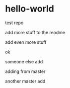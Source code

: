 hello-world
===========

test repo


add more stuff to the readme


add even more stuff

ok

someone else add

adding from master

another master add
